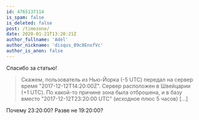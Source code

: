 ```yaml
---
id: 4765137114
is_spam: false
is_deleted: false
post: /timezone/
date: 2020-01-21T13:20:21Z
author_fullname: 'Adel'
author_nickname: 'disqus_89c8EnxfVc'
author_is_anon: false
---
```


<p>Спасибо за статью!</p><p></p><blockquote>Скажем, пользователь из Нью-Йорка (-5 UTC) передал на сервер время "2017-12-12T14:20:00Z". Сервер расположен в Швейцарии (+1 UTC). По какой-то причине зона была отброшена, и в базу вместо "2017-12-12T23:20:00 UTC" (исходное плюс 5 часов) [...]<br></blockquote><p></p><p>Почему 23:20:00? Разве не 19:20:00?</p>
